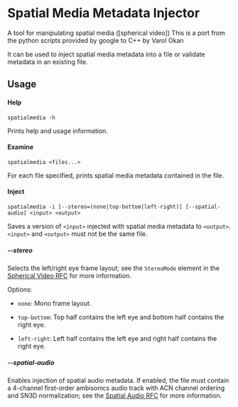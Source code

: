# Spatial Media Metadata Injector

A tool for manipulating spatial media ([spherical video])
This is a port from the python scripts provided by google to C++ by Varol Okan

It can be used to inject spatial media metadata into a file or validate 
metadata in an existing file.

## Usage

#### Help

    spatialmedia -h

Prints help and usage information.

#### Examine

    spatialmedia <files...>

For each file specified, prints spatial media metadata contained in the file.

#### Inject

    spatialmedia -i [--stereo=(none|top-bottom|left-right)] [--spatial-audio] <input> <output>

Saves a version of `<input>` injected with spatial media metadata to `<output>`.
`<input>` and `<output>` must not be the same file.

##### --stereo

Selects the left/right eye frame layout; see the `StereoMode` element in the
[Spherical Video RFC](https://github.com/google/spatial-media/tree/master/docs/spherical-video-rfc.md) for more information.

Options:

- `none`: Mono frame layout.

- `top-bottom`: Top half contains the left eye and bottom half contains the
right eye.

- `left-right`: Left half contains the left eye and right half contains the
right eye.

##### --spatial-audio

Enables injection of spatial audio metadata. If enabled, the file must contain a
4-channel first-order ambisonics audio track with ACN channel ordering and SN3D
normalization; see the [Spatial Audio RFC](../docs/spatial-audio-rfc.md) for
more information.

